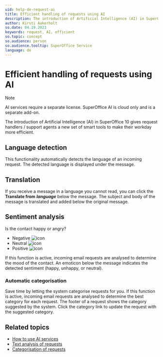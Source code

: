 ```yaml
---
uid: help-de-request-ai
title: Efficient handling of requests using AI
description: The introduction of Artificial Intelligence (AI) in SuperOffice 10 gives request handlers / support agents a new set of smart tools to make their workday more efficient.
author: Kirsti Aakerholt
so.date: 04.19.2023
keywords: request, AI, efficient
so.topic: concept
so.audience: person
so.audience.tooltip: SuperOffice Service
language: de
---
```


# Efficient handling of requests using AI

> [!NOTE]
> AI services require a separate license. SuperOffice AI is cloud only and is a separate add-on.

The introduction of Artificial Intelligence (AI) in SuperOffice 10 gives request handlers / support agents a new set of smart tools to make their workday more efficient.

## Language detection

This functionality automatically detects the language of an incoming request. The detected language is displayed under the message.

## Translation

If you receive a message in a language you cannot read, you can click the **Translate from** ***language*** below the message. The subject and body of the message is translated and added below the original message.

## Sentiment analysis

Is the contact happy or angry?

* Negative ![icon][img2]
* Neutral ![icon][img3]
* Positive ![icon][img4]

If this function is active, incoming email requests are analysed to determine the mood of the contact. An emoticon below the message indicates the detected sentiment (happy, unhappy, or neutral).

### Automatic categorisation

Save time by letting the system categorise requests for you. If this function is active, incoming email requests are analysed to determine the best category for each request. The footer of a request shows the category suggested by the system. Click the category link to update the request with the suggested category.

## Related topics

* [How to use AI services][1]
* [Text analysis of requests][2]
* [Categorisation of requests][3]

<!-- Referenced links -->
[1]: ../../ai/learn/index.md
[2]: ../../ai/learn/text-analysis.md
[3]: ../../ai/learn/categorization.md

<!-- Referenced images -->
[img2]: ../../../../common/icons/sentiment-negative.png
[img3]: ../../../../common/icons/sentiment-neutral.png
[img4]: ../../../../common/icons/sentiment-positive.png

